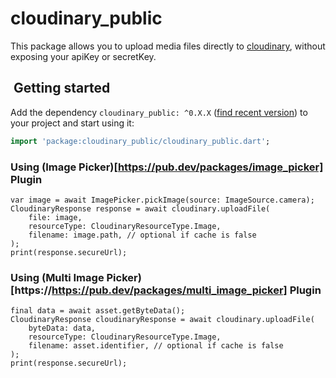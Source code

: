 # cloudinary_public

This package allows you to upload media files directly to [cloudinary](https://cloudinary.com/documentation/upload_images#unsigned_upload), without exposing your apiKey or secretKey.

## ️ Getting started

Add the dependency `cloudinary_public: ^0.X.X` ([find recent version](https://pub.dev/packages/cloudinary_public#-installing-tab-)) to your project and start using it:
```dart
import 'package:cloudinary_public/cloudinary_public.dart';
```

### Using (Image Picker)[https://pub.dev/packages/image_picker] Plugin
```
var image = await ImagePicker.pickImage(source: ImageSource.camera);
CloudinaryResponse response = await cloudinary.uploadFile(
    file: image,
    resourceType: CloudinaryResourceType.Image,
    filename: image.path, // optional if cache is false
);
print(response.secureUrl);
```

### Using (Multi Image Picker)[https://https://pub.dev/packages/multi_image_picker] Plugin
```
final data = await asset.getByteData();
CloudinaryResponse cloudinaryResponse = await cloudinary.uploadFile(
    byteData: data,
    resourceType: CloudinaryResourceType.Image,
    filename: asset.identifier, // optional if cache is false
);
print(response.secureUrl);
```

